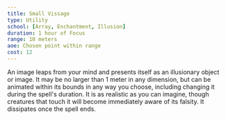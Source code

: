 ```yaml
---
title: Small Vissage
type: Utility
school: [Array, Enchantment, Illusion]
duration: 1 hour of Focus 
range: 10 meters
aoe: Chosen point within range
cost: 12
---
```

An image leaps from your mind and presents itself as an illusionary object or image. It may be no larger than 1 meter in any dimension, but can be animated within its bounds in any way you choose, including changing it during the spell's duration. It is as realistic as you can imagine, though creatures that touch it will become immediately aware of its falsity. It dissipates once the spell ends.
